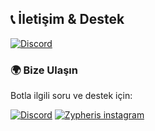 ## 📞 İletişim & Destek
[![Discord](https://img.shields.io/badge/ZYPHERİS-DİSCORD-5865F2?style=for-the-badge&logo=discord&logoColor=white)](https://discord.com/users/773582512647569409)
### 🌍 **Bize Ulaşın**
Botla ilgili soru ve destek için:

[![Discord](https://img.shields.io/badge/DISCORD-SUNUCUMUZ-5865F2?style=for-the-badge&logo=discord&logoColor=white)](https://discord.gg/GtpjqWaRk5)
[![Zypheris instagram](https://img.shields.io/badge/Instagram-E4405F?style=for-the-badge&logo=instagram&logoColor=white)](https://www.instagram.com/ilwixi7)

